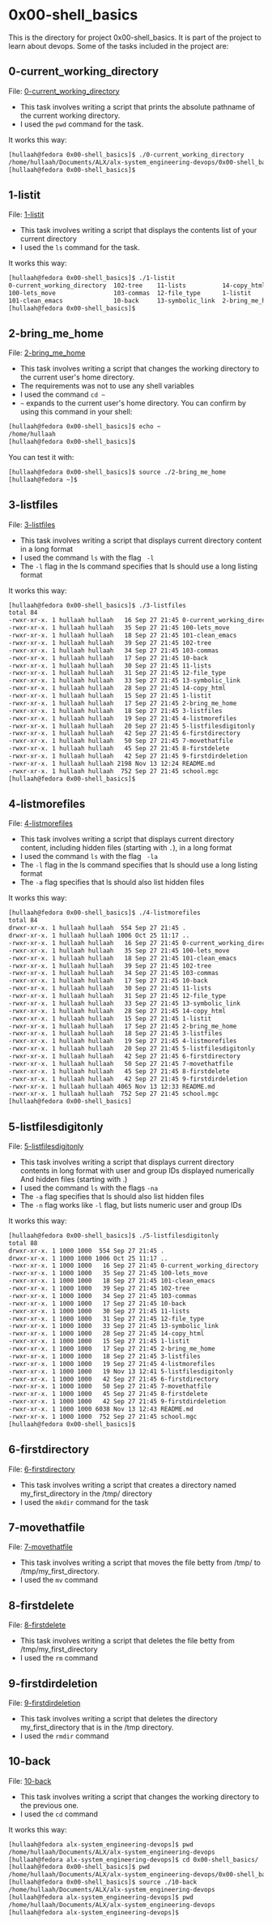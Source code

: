 # 0x00-shell_basics

 This is the directory for project 0x00-shell_basics. It is part of the project to learn about devops.
Some of the tasks included in the project are:

## 0-current_working_directory
File: [0-current_working_directory](0-current_working_directory)

- This task involves writing a script that prints the absolute pathname of the current working directory.
- I used the ```pwd``` command for the task.

It works this way:
```bash
[hullaah@fedora 0x00-shell_basics]$ ./0-current_working_directory 
/home/hullaah/Documents/ALX/alx-system_engineering-devops/0x00-shell_basics
[hullaah@fedora 0x00-shell_basics]$
```
## 1-listit
File: [1-listit](1-listit)

- This task involves writing a script that displays the contents list of your current directory
- I used the ```ls``` command for the task.

It works this way:
```bash
[hullaah@fedora 0x00-shell_basics]$ ./1-listit 
0-current_working_directory  102-tree    11-lists          14-copy_html     3-listfiles           6-firstdirectory  9-firstdirdeletion
100-lets_move                103-commas  12-file_type      1-listit         4-listmorefiles       7-movethatfile    README.md
101-clean_emacs              10-back     13-symbolic_link  2-bring_me_home  5-listfilesdigitonly  8-firstdelete     school.mgc
[hullaah@fedora 0x00-shell_basics]$ 
```
## 2-bring_me_home
File: [2-bring_me_home](2-bring_me_home)
- This task involves writing a script that changes the working directory to the current user's home directory.
- The requirements was not to use any shell variables
- I used the command ```cd ~```
- ```~``` expands to the current user's home directory. You can confirm by using this command in your shell:
```bash
[hullaah@fedora 0x00-shell_basics]$ echo ~
/home/hullaah
[hullaah@fedora 0x00-shell_basics]$ 
```
You can test it with:
```bash
[hullaah@fedora 0x00-shell_basics]$ source ./2-bring_me_home 
[hullaah@fedora ~]$
```
## 3-listfiles
File: [3-listfiles](3-listfiles)
- This task involves writing a script that displays current directory content in a long format
- I used the command ```ls``` with the flag ``` -l```
- The ```-l``` flag in the ls command specifies that ls should use a long listing format

It works this way:
```bash
[hullaah@fedora 0x00-shell_basics]$ ./3-listfiles 
total 84
-rwxr-xr-x. 1 hullaah hullaah   16 Sep 27 21:45 0-current_working_directory
-rwxr-xr-x. 1 hullaah hullaah   35 Sep 27 21:45 100-lets_move
-rwxr-xr-x. 1 hullaah hullaah   18 Sep 27 21:45 101-clean_emacs
-rwxr-xr-x. 1 hullaah hullaah   39 Sep 27 21:45 102-tree
-rwxr-xr-x. 1 hullaah hullaah   34 Sep 27 21:45 103-commas
-rwxr-xr-x. 1 hullaah hullaah   17 Sep 27 21:45 10-back
-rwxr-xr-x. 1 hullaah hullaah   30 Sep 27 21:45 11-lists
-rwxr-xr-x. 1 hullaah hullaah   31 Sep 27 21:45 12-file_type
-rwxr-xr-x. 1 hullaah hullaah   33 Sep 27 21:45 13-symbolic_link
-rwxr-xr-x. 1 hullaah hullaah   28 Sep 27 21:45 14-copy_html
-rwxr-xr-x. 1 hullaah hullaah   15 Sep 27 21:45 1-listit
-rwxr-xr-x. 1 hullaah hullaah   17 Sep 27 21:45 2-bring_me_home
-rwxr-xr-x. 1 hullaah hullaah   18 Sep 27 21:45 3-listfiles
-rwxr-xr-x. 1 hullaah hullaah   19 Sep 27 21:45 4-listmorefiles
-rwxr-xr-x. 1 hullaah hullaah   20 Sep 27 21:45 5-listfilesdigitonly
-rwxr-xr-x. 1 hullaah hullaah   42 Sep 27 21:45 6-firstdirectory
-rwxr-xr-x. 1 hullaah hullaah   50 Sep 27 21:45 7-movethatfile
-rwxr-xr-x. 1 hullaah hullaah   45 Sep 27 21:45 8-firstdelete
-rwxr-xr-x. 1 hullaah hullaah   42 Sep 27 21:45 9-firstdirdeletion
-rwxr-xr-x. 1 hullaah hullaah 2198 Nov 13 12:24 README.md
-rwxr-xr-x. 1 hullaah hullaah  752 Sep 27 21:45 school.mgc
[hullaah@fedora 0x00-shell_basics]$
```
## 4-listmorefiles
File: [4-listmorefiles](4-listmorefiles)
- This task involves writing a script that displays current directory content, including hidden files (starting with `.`), in a long format
- I used the command ```ls``` with the flag ``` -la```
- The ```-l``` flag in the ls command specifies that ls should use a long listing format
- The `-a` flag specifies that ls should also list hidden files

It works this way:
```bash
[hullaah@fedora 0x00-shell_basics]$ ./4-listmorefiles 
total 84
drwxr-xr-x. 1 hullaah hullaah  554 Sep 27 21:45 .
drwxr-xr-x. 1 hullaah hullaah 1006 Oct 25 11:17 ..
-rwxr-xr-x. 1 hullaah hullaah   16 Sep 27 21:45 0-current_working_directory
-rwxr-xr-x. 1 hullaah hullaah   35 Sep 27 21:45 100-lets_move
-rwxr-xr-x. 1 hullaah hullaah   18 Sep 27 21:45 101-clean_emacs
-rwxr-xr-x. 1 hullaah hullaah   39 Sep 27 21:45 102-tree
-rwxr-xr-x. 1 hullaah hullaah   34 Sep 27 21:45 103-commas
-rwxr-xr-x. 1 hullaah hullaah   17 Sep 27 21:45 10-back
-rwxr-xr-x. 1 hullaah hullaah   30 Sep 27 21:45 11-lists
-rwxr-xr-x. 1 hullaah hullaah   31 Sep 27 21:45 12-file_type
-rwxr-xr-x. 1 hullaah hullaah   33 Sep 27 21:45 13-symbolic_link
-rwxr-xr-x. 1 hullaah hullaah   28 Sep 27 21:45 14-copy_html
-rwxr-xr-x. 1 hullaah hullaah   15 Sep 27 21:45 1-listit
-rwxr-xr-x. 1 hullaah hullaah   17 Sep 27 21:45 2-bring_me_home
-rwxr-xr-x. 1 hullaah hullaah   18 Sep 27 21:45 3-listfiles
-rwxr-xr-x. 1 hullaah hullaah   19 Sep 27 21:45 4-listmorefiles
-rwxr-xr-x. 1 hullaah hullaah   20 Sep 27 21:45 5-listfilesdigitonly
-rwxr-xr-x. 1 hullaah hullaah   42 Sep 27 21:45 6-firstdirectory
-rwxr-xr-x. 1 hullaah hullaah   50 Sep 27 21:45 7-movethatfile
-rwxr-xr-x. 1 hullaah hullaah   45 Sep 27 21:45 8-firstdelete
-rwxr-xr-x. 1 hullaah hullaah   42 Sep 27 21:45 9-firstdirdeletion
-rwxr-xr-x. 1 hullaah hullaah 4065 Nov 13 12:33 README.md
-rwxr-xr-x. 1 hullaah hullaah  752 Sep 27 21:45 school.mgc
[hullaah@fedora 0x00-shell_basics]
```
## 5-listfilesdigitonly
File: [5-listfilesdigitonly](5-listfilesdigitonly)
- This task involves writing a script that displays current directory contents in long format with user and group IDs displayed numerically And hidden files (starting with .)
- I used the command `ls` with the flags `-na`
- The `-a` flag specifies that ls should also list hidden files
- The `-n` flag works like `-l` flag, but lists numeric user and group IDs

It works this way:
```bash
[hullaah@fedora 0x00-shell_basics]$ ./5-listfilesdigitonly 
total 88
drwxr-xr-x. 1 1000 1000  554 Sep 27 21:45 .
drwxr-xr-x. 1 1000 1000 1006 Oct 25 11:17 ..
-rwxr-xr-x. 1 1000 1000   16 Sep 27 21:45 0-current_working_directory
-rwxr-xr-x. 1 1000 1000   35 Sep 27 21:45 100-lets_move
-rwxr-xr-x. 1 1000 1000   18 Sep 27 21:45 101-clean_emacs
-rwxr-xr-x. 1 1000 1000   39 Sep 27 21:45 102-tree
-rwxr-xr-x. 1 1000 1000   34 Sep 27 21:45 103-commas
-rwxr-xr-x. 1 1000 1000   17 Sep 27 21:45 10-back
-rwxr-xr-x. 1 1000 1000   30 Sep 27 21:45 11-lists
-rwxr-xr-x. 1 1000 1000   31 Sep 27 21:45 12-file_type
-rwxr-xr-x. 1 1000 1000   33 Sep 27 21:45 13-symbolic_link
-rwxr-xr-x. 1 1000 1000   28 Sep 27 21:45 14-copy_html
-rwxr-xr-x. 1 1000 1000   15 Sep 27 21:45 1-listit
-rwxr-xr-x. 1 1000 1000   17 Sep 27 21:45 2-bring_me_home
-rwxr-xr-x. 1 1000 1000   18 Sep 27 21:45 3-listfiles
-rwxr-xr-x. 1 1000 1000   19 Sep 27 21:45 4-listmorefiles
-rwxr-xr-x. 1 1000 1000   19 Nov 13 12:41 5-listfilesdigitonly
-rwxr-xr-x. 1 1000 1000   42 Sep 27 21:45 6-firstdirectory
-rwxr-xr-x. 1 1000 1000   50 Sep 27 21:45 7-movethatfile
-rwxr-xr-x. 1 1000 1000   45 Sep 27 21:45 8-firstdelete
-rwxr-xr-x. 1 1000 1000   42 Sep 27 21:45 9-firstdirdeletion
-rwxr-xr-x. 1 1000 1000 6038 Nov 13 12:43 README.md
-rwxr-xr-x. 1 1000 1000  752 Sep 27 21:45 school.mgc
[hullaah@fedora 0x00-shell_basics]$
```
## 6-firstdirectory
File: [6-firstdirectory](6-firstdirectory)
- This task involves writing a script that creates a directory named my_first_directory in the /tmp/ directory
- I used the `mkdir` command for the task
## 7-movethatfile
File: [7-movethatfile](7-movethatfile)
- This task involves writing a script that moves the file betty from /tmp/ to /tmp/my_first_directory.
- I used the `mv` command

## 8-firstdelete
File: [8-firstdelete](8-firstdelete)
- This task involves writing a script that deletes the file betty from /tmp/my_first_directory
- I used the `rm` command
## 9-firstdirdeletion
File: [9-firstdirdeletion](9-firstdirdeletion)
- This task involves writing a script that deletes the directory my_first_directory that is in the /tmp directory.
- I used the `rmdir` command
## 10-back
File: [10-back](10-back)
- This task involves writing a script that changes the working directory to the previous one.
- I used the `cd` command

It works this way:
```bash
[hullaah@fedora alx-system_engineering-devops]$ pwd
/home/hullaah/Documents/ALX/alx-system_engineering-devops
[hullaah@fedora alx-system_engineering-devops]$ cd 0x00-shell_basics/
[hullaah@fedora 0x00-shell_basics]$ pwd
/home/hullaah/Documents/ALX/alx-system_engineering-devops/0x00-shell_basics
[hullaah@fedora 0x00-shell_basics]$ source ./10-back 
/home/hullaah/Documents/ALX/alx-system_engineering-devops
[hullaah@fedora alx-system_engineering-devops]$ pwd
/home/hullaah/Documents/ALX/alx-system_engineering-devops
[hullaah@fedora alx-system_engineering-devops]$
```
